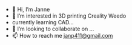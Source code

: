 - 👋 Hi, I’m Janne
- 👀 I’m interested in 3D printing Creality Weedo
- currently learning CAD...
- 💞️ I’m looking to collaborate on ...
- 📫 How to reach me janp411@gmail.com
<!---
janpett/janpett is a ✨ special ✨ repository because its `README.md` (this file) appears on your GitHub profile.
You can click the Preview link to take a look at your changes.
--->
